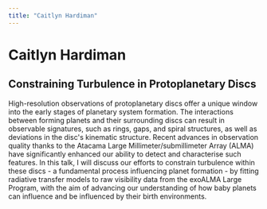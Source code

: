 ```yaml
---
title: "Caitlyn Hardiman"
---
```


# Caitlyn Hardiman
## Constraining Turbulence in Protoplanetary Discs

High-resolution observations of protoplanetary discs offer a unique window into the early stages of planetary system formation. The interactions between forming planets and their surrounding discs can result in observable signatures, such as rings, gaps, and spiral structures, as well as deviations in the disc's kinematic structure. Recent advances in observation quality thanks to the Atacama Large Millimeter/submillimeter Array (ALMA) have significantly enhanced our ability to detect and characterise such features. In this talk, I will discuss our efforts to constrain turbulence within these discs - a fundamental process influencing planet formation - by fitting radiative transfer models to raw visibility data from the exoALMA Large Program, with the aim of advancing our understanding of how baby planets can influence and be influenced by their birth environments.

